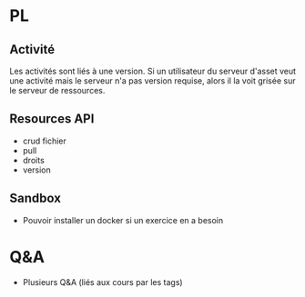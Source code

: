 # PL

## Activité

Les activités sont liés à une version. 
Si un utilisateur du serveur d'asset veut une activité mais le serveur n'a pas version requise, 
alors il la voit grisée sur le serveur de ressources.

## Resources API

- crud fichier
- pull
- droits
- version


## Sandbox

- Pouvoir installer un docker si un exercice en a besoin

# Q&A

- Plusieurs Q&A (liés aux cours par les tags)
